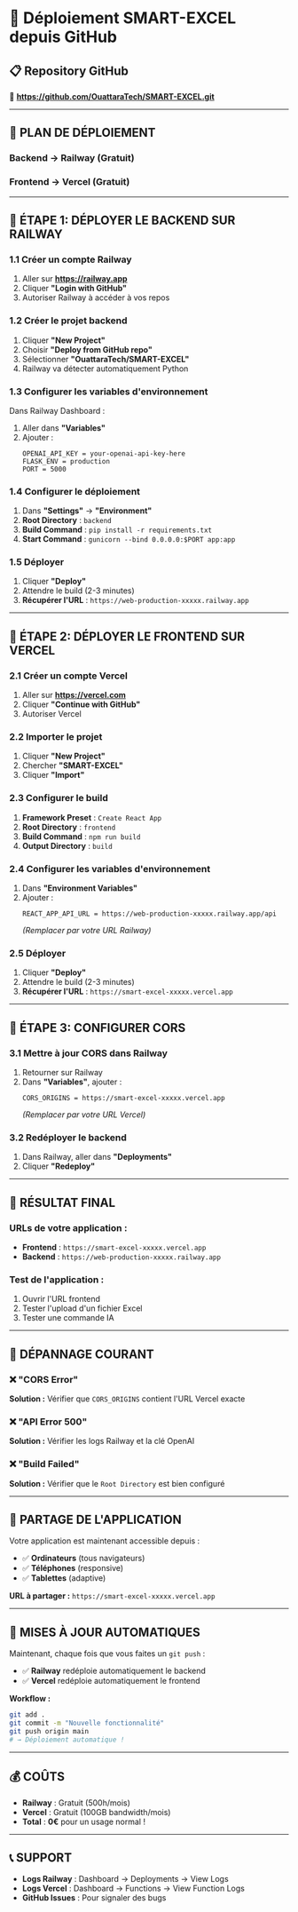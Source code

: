 # 🚀 Déploiement SMART-EXCEL depuis GitHub

## 📋 **Repository GitHub**
🔗 **https://github.com/OuattaraTech/SMART-EXCEL.git**

---

## 🎯 **PLAN DE DÉPLOIEMENT**

### **Backend → Railway** (Gratuit)
### **Frontend → Vercel** (Gratuit)

---

## 🔧 **ÉTAPE 1: DÉPLOYER LE BACKEND SUR RAILWAY**

### **1.1 Créer un compte Railway**
1. Aller sur **https://railway.app**
2. Cliquer **"Login with GitHub"**
3. Autoriser Railway à accéder à vos repos

### **1.2 Créer le projet backend**
1. Cliquer **"New Project"**
2. Choisir **"Deploy from GitHub repo"**
3. Sélectionner **"OuattaraTech/SMART-EXCEL"**
4. Railway va détecter automatiquement Python

### **1.3 Configurer les variables d'environnement**
Dans Railway Dashboard :
1. Aller dans **"Variables"**
2. Ajouter :
   ```
   OPENAI_API_KEY = your-openai-api-key-here
   FLASK_ENV = production
   PORT = 5000
   ```

### **1.4 Configurer le déploiement**
1. Dans **"Settings"** → **"Environment"**
2. **Root Directory** : `backend`
3. **Build Command** : `pip install -r requirements.txt`
4. **Start Command** : `gunicorn --bind 0.0.0.0:$PORT app:app`

### **1.5 Déployer**
1. Cliquer **"Deploy"**
2. Attendre le build (2-3 minutes)
3. **Récupérer l'URL** : `https://web-production-xxxxx.railway.app`

---

## 🎨 **ÉTAPE 2: DÉPLOYER LE FRONTEND SUR VERCEL**

### **2.1 Créer un compte Vercel**
1. Aller sur **https://vercel.com**
2. Cliquer **"Continue with GitHub"**
3. Autoriser Vercel

### **2.2 Importer le projet**
1. Cliquer **"New Project"**
2. Chercher **"SMART-EXCEL"**
3. Cliquer **"Import"**

### **2.3 Configurer le build**
1. **Framework Preset** : `Create React App`
2. **Root Directory** : `frontend`
3. **Build Command** : `npm run build`
4. **Output Directory** : `build`

### **2.4 Configurer les variables d'environnement**
1. Dans **"Environment Variables"**
2. Ajouter :
   ```
   REACT_APP_API_URL = https://web-production-xxxxx.railway.app/api
   ```
   *(Remplacer par votre URL Railway)*

### **2.5 Déployer**
1. Cliquer **"Deploy"**
2. Attendre le build (2-3 minutes)
3. **Récupérer l'URL** : `https://smart-excel-xxxxx.vercel.app`

---

## 🔄 **ÉTAPE 3: CONFIGURER CORS**

### **3.1 Mettre à jour CORS dans Railway**
1. Retourner sur Railway
2. Dans **"Variables"**, ajouter :
   ```
   CORS_ORIGINS = https://smart-excel-xxxxx.vercel.app
   ```
   *(Remplacer par votre URL Vercel)*

### **3.2 Redéployer le backend**
1. Dans Railway, aller dans **"Deployments"**
2. Cliquer **"Redeploy"**

---

## 🎉 **RÉSULTAT FINAL**

### **URLs de votre application :**
- **Frontend** : `https://smart-excel-xxxxx.vercel.app`
- **Backend** : `https://web-production-xxxxx.railway.app`

### **Test de l'application :**
1. Ouvrir l'URL frontend
2. Tester l'upload d'un fichier Excel
3. Tester une commande IA

---

## 🔧 **DÉPANNAGE COURANT**

### **❌ "CORS Error"**
**Solution :** Vérifier que `CORS_ORIGINS` contient l'URL Vercel exacte

### **❌ "API Error 500"**
**Solution :** Vérifier les logs Railway et la clé OpenAI

### **❌ "Build Failed"**
**Solution :** Vérifier que le `Root Directory` est bien configuré

---

## 📱 **PARTAGE DE L'APPLICATION**

Votre application est maintenant accessible depuis :
- ✅ **Ordinateurs** (tous navigateurs)
- ✅ **Téléphones** (responsive)
- ✅ **Tablettes** (adaptive)

**URL à partager :** `https://smart-excel-xxxxx.vercel.app`

---

## 🔄 **MISES À JOUR AUTOMATIQUES**

Maintenant, chaque fois que vous faites un `git push` :
- ✅ **Railway** redéploie automatiquement le backend
- ✅ **Vercel** redéploie automatiquement le frontend

**Workflow :**
```bash
git add .
git commit -m "Nouvelle fonctionnalité"
git push origin main
# → Déploiement automatique !
```

---

## 💰 **COÛTS**

- **Railway** : Gratuit (500h/mois)
- **Vercel** : Gratuit (100GB bandwidth/mois)
- **Total** : **0€** pour un usage normal !

---

## 📞 **SUPPORT**

- **Logs Railway** : Dashboard → Deployments → View Logs
- **Logs Vercel** : Dashboard → Functions → View Function Logs
- **GitHub Issues** : Pour signaler des bugs
